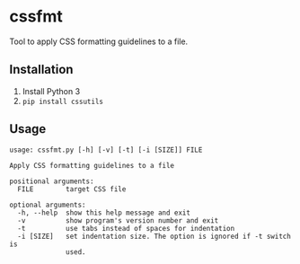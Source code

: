 # cssfmt
Tool to apply CSS formatting guidelines to a file.

## Installation

1. Install Python 3
2. `pip install cssutils`

## Usage

```
usage: cssfmt.py [-h] [-v] [-t] [-i [SIZE]] FILE

Apply CSS formatting guidelines to a file

positional arguments:
  FILE        target CSS file

optional arguments:
  -h, --help  show this help message and exit
  -v          show program's version number and exit
  -t          use tabs instead of spaces for indentation
  -i [SIZE]   set indentation size. The option is ignored if -t switch is
              used.
```